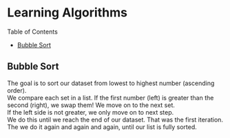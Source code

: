 # Learning Algorithms

<!-- TABLE OF CONTENTS -->
<summary>Table of Contents</summary>
  <ul>
    <li><a href="#bubble-sort">Bubble Sort</a></li>
  </ul>
  
<!-- Bubble Sort -->
## Bubble Sort
The goal is to sort our dataset from lowest to highest number (ascending order).
<br/>
We compare each set in a list. If the first number (left) is greater than the second (right), we swap them!
We move on to the next set. <br/>
If the left side is not greater, we only move on to next step. <br/>
We do this until we reach the end of our dataset. That was the first iteration.<br/>
The we do it again and again and again, until our list is fully sorted.
